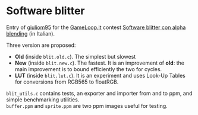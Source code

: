 # Software blitter

Entry of [giuliom95](https://github.com/giuliom95) for the [GameLoop.it](gameloop.it) contest [Software blitter con alpha blending](https://forum.gameloop.it/d/355-contest-software-blitter-con-alpha-blending) (in Italian).

Three version are proposed:
* **Old** (inside `blit.old.c`). The simplest but slowest
* **New** (inside `blit.new.c`). The fastest. It is an improvement of **old**: the main improvement is to bound efficiently the two for cycles.
* **LUT** (inside `blit.lut.c`). It is an experiment and uses Look-Up Tables for conversions from RGB565 to floatRGB.

`blit_utils.c` contains tests, an exporter and importer from and to ppm, and simple benchmarking utilities.  
`buffer.ppm` and `sprite.ppm` are two ppm images useful for testing.